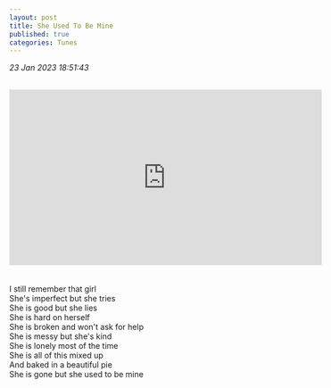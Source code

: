 ```yaml
---
layout: post
title: She Used To Be Mine
published: true
categories: Tunes
---
```

_23 Jan 2023 18:51:43_
<br>
<br>
<iframe width="560" height="315"
src="https://www.youtube.com/embed/53GIADHxVzM"
frameborder="0"
allow="accelerometer; autoplay; encrypted-media; gyroscope; picture-in-picture"
allowfullscreen></iframe>
<br>
<br>
<br>
I still remember that girl
<br>
She's imperfect but she tries
<br>
She is good but she lies
<br>
She is hard on herself
<br>
She is broken and won't ask for help
<br>
She is messy but she's kind
<br>
She is lonely most of the time
<br>
She is all of this mixed up
<br>
And baked in a beautiful pie
<br>
She is gone but she used to be mine
